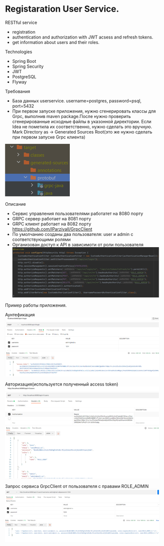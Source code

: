 # Registaration User Service.
RESTful service 
* registration
* authentication and authorization with JWT acsess and refresh tokens.
* get information about users and their roles. 

Technologies
* Spring Boot
* Spring Security
* JWT
* PostgreSQL
* Flyway

Требования
* База данных userservice. username=postgres, password=psql, port=5432
* При первом запуске приложения, нужно сгенерировать классы для Grpc, выполнив maven package.После нужно проверить сгенерированные исходные файлы в указонной          директории. Если Idea не пометила их соответственно, нужно сделать это вручную. Mark Directory as -> Generated Sources Root(это же нужно сделать при первом запуске Grpc клиента)

![](src/main/resources/images/package.png) 

Описание
* Сервис управления пользователями работатет на 8080 порту
* GRPC сервер работает на 8081 порту
* GRPC клиент работает на 8082 порту https://github.com/lParzivall/GrpcClient
* По умолчанию созданы два пользователя: user и admin с соответствующими ролями
* Организован доступ к API в зависимоти от роли пользователя
![](src/main/resources/images/rights.png)

Пример работы приложения.

Аунтефикация
![](src/main/resources/images/login.png)

Авторизация(используется полученный access token)
![](src/main/resources/images/auth.png)

Запрос сервиса GrpcClient от пользователя с правами ROLE_ADMIN
![](src/main/resources/images/grpc_request.png)


